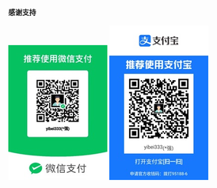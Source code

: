 #### 感谢支持

<img src="https://raw.githubusercontent.com/yibei333/star-each-other/refs/heads/main/assets/wechat.jpg">

<img src="https://raw.githubusercontent.com/yibei333/star-each-other/refs/heads/main/assets/alipay.jpg">